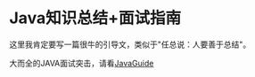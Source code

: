 # Java知识总结+面试指南

这里我肯定要写一篇很牛的引导文，类似于"任总说：人要善于总结"。

大而全的JAVA面试突击，请看[JavaGuide](https://github.com/Snailclimb/JavaGuide)

